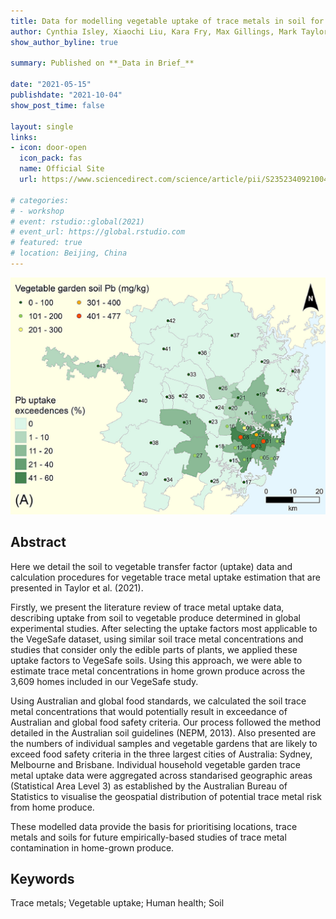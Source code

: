 ```yaml
---
title: Data for modelling vegetable uptake of trace metals in soil for the VegeSafe program
author: Cynthia Isley, Xiaochi Liu, Kara Fry, Max Gillings, Mark Taylor
show_author_byline: true

summary: Published on **_Data in Brief_**

date: "2021-05-15"
publishdate: "2021-10-04"
show_post_time: false

layout: single
links:
- icon: door-open
  icon_pack: fas
  name: Official Site
  url: https://www.sciencedirect.com/science/article/pii/S2352340921004352

# categories:
# - workshop
# event: rstudio::global(2021)
# event_url: https://global.rstudio.com
# featured: true
# location: Beijing, China
---
```


![Graphic Abstract](graphic.png)

## Abstract

Here we detail the soil to vegetable transfer factor (uptake) data and calculation procedures for vegetable trace metal uptake estimation that are presented in Taylor et al. (2021).

Firstly, we present the literature review of trace metal uptake data, describing uptake from soil to vegetable produce determined in global experimental studies. After selecting the uptake factors most applicable to the VegeSafe dataset, using similar soil trace metal concentrations and studies that consider only the edible parts of plants, we applied these uptake factors to VegeSafe soils. Using this approach, we were able to estimate trace metal concentrations in home grown produce across the 3,609 homes included in our VegeSafe study.

Using Australian and global food standards, we calculated the soil trace metal concentrations that would potentially result in exceedance of Australian and global food safety criteria. Our process followed the method detailed in the Australian soil guidelines (NEPM, 2013). Also presented are the numbers of individual samples and vegetable gardens that are likely to exceed food safety criteria in the three largest cities of Australia: Sydney, Melbourne and Brisbane. Individual household vegetable garden trace metal uptake data were aggregated across standarised geographic areas (Statistical Area Level 3) as established by the Australian Bureau of Statistics to visualise the geospatial distribution of potential trace metal risk from home produce.

These modelled data provide the basis for prioritising locations, trace metals and soils for future empirically-based studies of trace metal contamination in home-grown produce.



## Keywords

Trace metals; Vegetable uptake; Human health; Soil